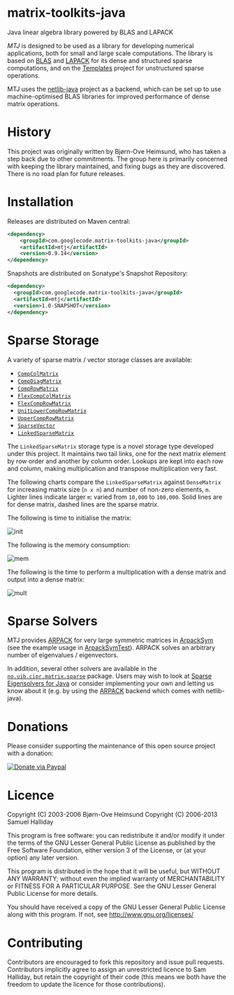 matrix-toolkits-java
====================

Java linear algebra library powered by BLAS and LAPACK

*MTJ* is designed to be used as a library for developing numerical applications, both for small and large scale computations. The library is based on [BLAS](http://www.netlib.org/blas) and [LAPACK](http://www.netlib.org/lapack) for its dense and structured sparse computations, and on the [Templates](http://www.netlib.org/templates) project for unstructured sparse operations.

MTJ uses the [netlib-java](https://github.com/fommil/netlib-java/) project as a backend,
which can be set up to use machine-optimised BLAS libraries for improved performance of
dense matrix operations.

History
=======

This project was originally written by Bjørn-Ove Heimsund, who has taken a step back due to other commitments. The group here is primarily concerned with keeping the library maintained, and fixing bugs as they are discovered. There is no road plan for future releases.

Installation
============

Releases are distributed on Maven central:

```xml
<dependency>
    <groupId>com.googlecode.matrix-toolkits-java</groupId>
    <artifactId>mtj</artifactId>
    <version>0.9.14</version>
</dependency>
```

Snapshots are distributed on Sonatype's Snapshot Repository:

```xml
<dependency>
  <groupId>com.googlecode.matrix-toolkits-java</groupId>
  <artifactId>mtj</artifactId>
  <version>1.0-SNAPSHOT</version>
</dependency>
```

Sparse Storage
==============

A variety of sparse matrix / vector storage classes are available:

* [`CompColMatrix`](blob/master/src/main/java/no/uib/cipr/matrix/sparse/CompColMatrix.java)
* [`CompDiagMatrix`](blob/master/src/main/java/no/uib/cipr/matrix/sparse/CompDiagMatrix.java)
* [`CompRowMatrix`](blob/master/src/main/java/no/uib/cipr/matrix/sparse/CompRowMatrix.java)
* [`FlexCompColMatrix`](blob/master/src/main/java/no/uib/cipr/matrix/sparse/FlexCompColMatrix.java)
* [`FlexCompRowMatrix`](blob/master/src/main/java/no/uib/cipr/matrix/sparse/FlexCompRowMatrix.java)
* [`UnitLowerCompRowMatrix`](blob/master/src/main/java/no/uib/cipr/matrix/sparse/UnitLowerCompRowMatrix.java)
* [`UpperCompRowMatrix`](blob/master/src/main/java/no/uib/cipr/matrix/sparse/UpperCompRowMatrix.java)
* [`SparseVector`](blob/master/src/main/java/no/uib/cipr/matrix/sparse/SparseVector.java)
* [`LinkedSparseMatrix`](blob/master/src/main/java/no/uib/cipr/matrix/sparse/LinkedSparseMatrix.java)

The `LinkedSparseMatrix` storage type is a novel storage type developed under this project. It maintains two tail links, one for the next matrix element by row order and another by column order. Lookups are kept into each row and column, making multiplication and transpose multiplication very fast.

The following charts compare the `LinkedSparseMatrix` against `DenseMatrix` for increasing matrix size (`n x n`) and number of non-zero elements, `m`. Lighter lines indicate larger `m`: varied from `10,000` to `100,000`. Solid lines are for dense matrix, dashed lines are the sparse matrix.

The following is time to initialise the matrix:

![init](http://i752.photobucket.com/albums/xx162/fommil/init_zpsec4b43b3.png)

The following is the memory consumption:

![mem](http://i752.photobucket.com/albums/xx162/fommil/mem_zpsc121c014.png)

The following is the time to perform a multiplication with a dense matrix and output into a dense matrix:

![mult](http://i752.photobucket.com/albums/xx162/fommil/mult_zps486a1af2.png)


Sparse Solvers
==============

MTJ provides [ARPACK](http://www.caam.rice.edu/software/ARPACK/) for very large symmetric matrices in [ArpackSym](blob/master/src/main/java/no/uib/cipr/matrix/sparse/ArpackSym.java) (see the example usage in [ArpackSymTest](blob/master/src/test/java/no/uib/cipr/matrix/sparse/ArpackSymTest.java)). ARPACK solves an arbitrary number of eigenvalues / eigenvectors.

In addition, several other solvers are available in the [`no.uib.cipr.matrix.sparse`](blob/master/src/test/java/no/uib/cipr/matrix/sparse) package. Users may wish to look at [Sparse Eigensolvers for Java](http://code.google.com/p/sparse-eigensolvers-java/) or consider implementing your own and letting us know about it (e.g. by using the [ARPACK](http://www.caam.rice.edu/software/ARPACK/) backend which comes with netlib-java).


Donations
=========

Please consider supporting the maintenance of this open source project with a donation:

[![Donate via Paypal](https://www.paypal.com/en_US/i/btn/btn_donateCC_LG.gif)](https://www.paypal.com/cgi-bin/webscr?cmd=_donations&business=B2HW5ATB8C3QW&lc=GB&item_name=mtj&currency_code=GBP&bn=PP%2dDonationsBF%3abtn_donateCC_LG%2egif%3aNonHosted)


Licence
=======

Copyright (C) 2003-2006 Bjørn-Ove Heimsund
Copyright (C) 2006-2013 Samuel Halliday

This program is free software: you can redistribute it and/or modify
it under the terms of the GNU Lesser General Public License as published by
the Free Software Foundation, either version 3 of the License, or
(at your option) any later version.

This program is distributed in the hope that it will be useful,
but WITHOUT ANY WARRANTY; without even the implied warranty of
MERCHANTABILITY or FITNESS FOR A PARTICULAR PURPOSE. See the
GNU Lesser General Public License for more details.

You should have received a copy of the GNU Lesser General Public License
along with this program. If not, see http://www.gnu.org/licenses/


Contributing
============

Contributors are encouraged to fork this repository and issue pull
requests. Contributors implicitly agree to assign an unrestricted licence
to Sam Halliday, but retain the copyright of their code (this means
we both have the freedom to update the licence for those contributions).

